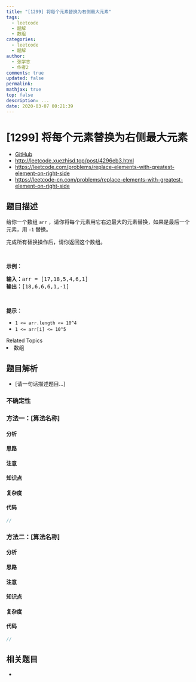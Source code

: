 ```yaml
---
title: "[1299] 将每个元素替换为右侧最大元素"
tags:
  - leetcode
  - 题解
  - 数组
categories:
  - leetcode
  - 题解
author:
  - 张学志
  - 作者2
comments: true
updated: false
permalink:
mathjax: true
top: false
description: ...
date: 2020-03-07 00:21:39
---
```



# [1299] 将每个元素替换为右侧最大元素
* [GitHub](https://github.com/algoboy101/LeetCodeCrowdsource/tree/master/_posts/QA/%5B1299%5D%20%E5%B0%86%E6%AF%8F%E4%B8%AA%E5%85%83%E7%B4%A0%E6%9B%BF%E6%8D%A2%E4%B8%BA%E5%8F%B3%E4%BE%A7%E6%9C%80%E5%A4%A7%E5%85%83%E7%B4%A0.md)
* http://leetcode.xuezhisd.top/post/4296eb3.html
* https://leetcode.com/problems/replace-elements-with-greatest-element-on-right-side
* https://leetcode-cn.com/problems/replace-elements-with-greatest-element-on-right-side


## 题目描述

<p>给你一个数组&nbsp;<code>arr</code>&nbsp;，请你将每个元素用它右边最大的元素替换，如果是最后一个元素，用&nbsp;<code>-1</code> 替换。</p>

<p>完成所有替换操作后，请你返回这个数组。</p>

<p>&nbsp;</p>

<p><strong>示例：</strong></p>

<pre>
<strong>输入：</strong>arr = [17,18,5,4,6,1]
<strong>输出：</strong>[18,6,6,6,1,-1]
</pre>

<p>&nbsp;</p>

<p><strong>提示：</strong></p>

<ul>
	<li><code>1 &lt;= arr.length &lt;= 10^4</code></li>
	<li><code>1 &lt;= arr[i] &lt;= 10^5</code></li>
</ul>
<div><div>Related Topics</div><div><li>数组</li></div></div>


## 题目解析
* [请一句话描述题目...]

### 不确定性


### 方法一：[算法名称]

#### 分析

#### 思路

#### 注意

#### 知识点

#### 复杂度

#### 代码

```cpp
//
```


### 方法二：[算法名称]

#### 分析

#### 思路

#### 注意

#### 知识点

#### 复杂度

#### 代码

```cpp
//
```


## 相关题目
* 
